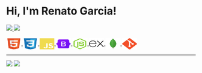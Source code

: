# Hi, I'm Renato Garcia!

<div align="left">
  <a href="https://github.com/remng">
  <img height="180em" src="https://github-readme-stats.vercel.app/api?username=remng&show_icons=true&theme=dark&include_all_commits=true&count_private=true"/>
  <img height="180em" src="https://github-readme-stats.vercel.app/api/top-langs/?username=remng&layout=compact&langs_count=7&theme=dark"/>
</div>

<div style="display: inline_block"><br>
  <img align="center" alt="Re-HTML" height="30" width="40" src="https://raw.githubusercontent.com/devicons/devicon/master/icons/html5/html5-original.svg">
  <img align="center" alt="Re-CSS" height="30" width="40" src="https://raw.githubusercontent.com/devicons/devicon/master/icons/css3/css3-original.svg">
  <img align="center" alt="Re-Js" height="30" width="40" src="https://raw.githubusercontent.com/devicons/devicon/master/icons/javascript/javascript-plain.svg">
  <img align="center" alt="Re-Bootstrap" height="30" width="40" src="https://raw.githubusercontent.com/devicons/devicon/master/icons/bootstrap/bootstrap-original.svg">
  <img align="center" alt="Re-NodeJS" height="30" width="40" src="https://raw.githubusercontent.com/devicons/devicon/master/icons/nodejs/nodejs-original.svg">
  <img align="center" alt="Re-Express" height="30" width="40" src="https://raw.githubusercontent.com/devicons/devicon/master/icons/express/express-original.svg">
  <img align="center" alt="Re-MongoDB" height="30" width="40" src="https://raw.githubusercontent.com/devicons/devicon/master/icons/mongodb/mongodb-original.svg">
  <img align="center" alt="Re-Git" height="30" width="40" src="https://raw.githubusercontent.com/devicons/devicon/master/icons/git/git-original.svg">
</div>
 
<hr>

[<img src="https://img.shields.io/badge/linkedin-%230077B5.svg?&style=for-the-badge&logo=linkedin&logoColor=white" />](https://www.linkedin.com/in/remng/) 
[<img src="https://img.shields.io/badge/-gmail-2EC866?style=for-the-badge&logo=gmail&logoColor=white" />](mailto:renatomngarcia@gmail.com)

